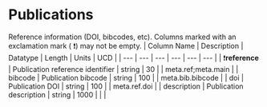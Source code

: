 # Publications
Reference information (DOI, bibcodes, etc).
 Columns marked with an exclamation mark ( :exclamation:) may not be empty.
| Column Name | Description | Datatype | Length | Units  | UCD |
| --- | --- | --- | --- | --- | --- |
| :exclamation:**reference** | Publication reference identifier | string | 30 |  | meta.ref;meta.main  |
| bibcode | Publication bibcode | string | 100 |  | meta.bib.bibcode  |
| doi | Publication DOI | string | 100 |  | meta.ref.doi  |
| description | Publication description | string | 1000 |  |   |

